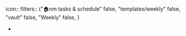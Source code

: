icon:: 
filters:: {"🏠nm tasks & schedule" false, "templates/weekly" false, "vault" false, "Weekly" false, }

-